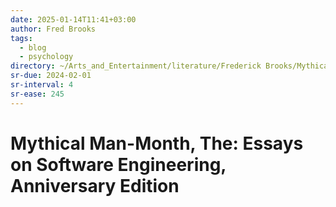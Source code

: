 ```yaml
---
date: 2025-01-14T11:41+03:00
author: Fred Brooks
tags:
  - blog
  - psychology
directory: ~/Arts_and_Entertainment/literature/Frederick Brooks/Mythical Man-Month, The_ Essays on Software Engineering, Anniversary Edition (1830)/
sr-due: 2024-02-01
sr-interval: 4
sr-ease: 245
---
```


# Mythical Man-Month, The: Essays on Software Engineering, Anniversary Edition
